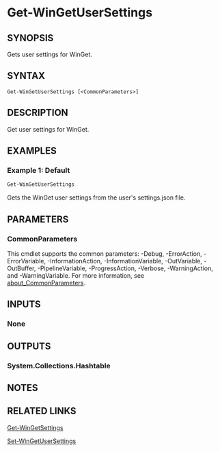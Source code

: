 ﻿---
external help file: Microsoft.WinGet.Client.Cmdlets.dll-Help.xml
Module Name: Microsoft.WinGet.Client
ms.date: 08/01/2024
online version:
schema: 2.0.0
---

# Get-WinGetUserSettings

## SYNOPSIS
Gets user settings for WinGet.

## SYNTAX

```
Get-WinGetUserSettings [<CommonParameters>]
```

## DESCRIPTION

Get user settings for WinGet.

## EXAMPLES

### Example 1: Default

```powershell
Get-WinGetUserSettings
```

Gets the WinGet user settings from the user's settings.json file.

## PARAMETERS

### CommonParameters

This cmdlet supports the common parameters: -Debug, -ErrorAction, -ErrorVariable,
-InformationAction, -InformationVariable, -OutVariable, -OutBuffer, -PipelineVariable,
-ProgressAction, -Verbose, -WarningAction, and -WarningVariable. For more information, see
[about_CommonParameters](http://go.microsoft.com/fwlink/?LinkID=113216).

## INPUTS

### None

## OUTPUTS

### System.Collections.Hashtable

## NOTES

## RELATED LINKS

[Get-WinGetSettings](Get-WinGetSettings.md)

[Set-WinGetUserSettings](Set-WinGetUserSettings.md)
